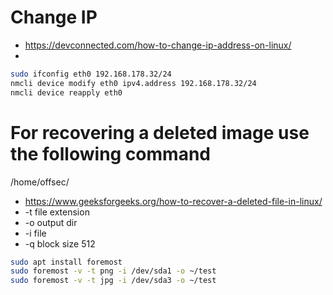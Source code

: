 # Change IP
* https://devconnected.com/how-to-change-ip-address-on-linux/
* 

```bash
sudo ifconfig eth0 192.168.178.32/24
nmcli device modify eth0 ipv4.address 192.168.178.32/24
nmcli device reapply eth0
```

# For recovering a deleted image use the following command
/home/offsec/
* https://www.geeksforgeeks.org/how-to-recover-a-deleted-file-in-linux/
* -t file extension
* -o output dir
* -i file
* -q block size 512

```bash
sudo apt install foremost
sudo foremost -v -t png -i /dev/sda1 -o ~/test
sudo foremost -v -t jpg -i /dev/sda3 -o ~/test
```


